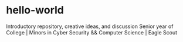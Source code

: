 # hello-world
Introductory repository, creative ideas, and discussion
Senior year of College | Minors in Cyber Security && Computer Science | Eagle Scout
